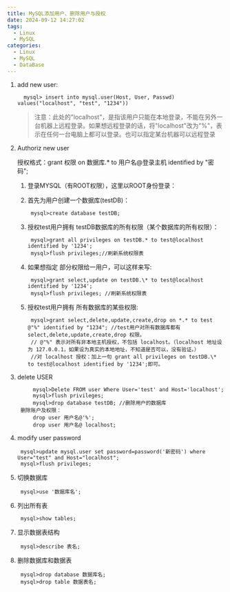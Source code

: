 ```yaml
---
title: MySQL添加用户、删除用户与授权
date: 2024-09-12 14:27:02
tags:
  - Linux
  - MySQL
categories:
  - Linux
  - MySQL
  - DataBase
---
```



1. add new user:

	     mysql> insert into mysql.user(Host, User, Passwd) values("localhost", "test", "1234"))
     
    > 注意：此处的"localhost"，是指该用户只能在本地登录，不能在另外一台机器上远程登录。如果想远程登录的话，将"localhost"改为"%"，表示在任何一台电脑上都可以登录。也可以指定某台机器可以远程登录


2. Authoriz new user

	授权格式：grant 权限 on 数据库.* to 用户名@登录主机 identified by "密码";

	1. 登录MYSQL（有ROOT权限），这里以ROOT身份登录：

	2. 首先为用户创建一个数据库(testDB)：
	
            mysql>create database testDB;

	4. 授权test用户拥有 testDB数据库的所有权限（某个数据库的所有权限）：
	
            mysql>grant all privileges on testDB.* to test@localhost identified by '1234';
            mysql>flush privileges;//刷新系统权限表
	    
	5. 如果想指定 部分权限给一用户，可以这样来写:	
	
            mysql>grant select,update on testDB.\* to test@localhost identified by '1234';
            mysql>flush privileges; //刷新系统权限表
	    
	6. 授权test用户拥有 所有数据库的某些权限:
	
            mysql>grant select,delete,update,create,drop on *.* to test @"%" identified by "1234"; //test用户对所有数据库都有select,delete,update,create,drop 权限。
            // @"%" 表示对所有非本地主机授权，不包括 localhost。（localhost 地址设为 127.0.0.1，如果设为真实的本地地址，不知道是否可以，没有验证。）
            //对 localhost 授权：加上一句 grant all privileges on testDB.\* to test@localhost identified by '1234';即可。

3. delete USER

            mysql>Delete FROM user Where User='test' and Host='localhost';
            mysql>flush privileges;
            mysql>drop database testDB; //删除用户的数据库
        删除账户及权限：
            drop user 用户名@'%';
            drop user 用户名@ localhost;

4. modify user password

	    mysql>update mysql.user set password=password('新密码') where User="test" and Host="localhost";
	    mysql>flush privileges;

5. 切换数据库

	    mysql>use '数据库名';

6. 列出所有表

	    mysql>show tables;

7. 显示数据表结构

	    mysql>describe 表名;

8. 删除数据库和数据表

	    mysql>drop database 数据库名;
	    mysql>drop table 数据表名;
